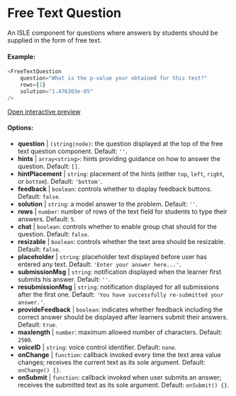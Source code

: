 # Free Text Question

An ISLE component for questions where answers by students should be supplied in the form of free text.

#### Example:

``` js
<FreeTextQuestion 
    question="What is the p-value your obtained for this test?" 
    rows={1} 
    solution="1.476303e-05" 
/>
``` 

[Open interactive preview](https://isle.heinz.cmu.edu/components/free-text-question/)

#### Options:

* __question__ | `(string|node)`: the question displayed at the top of the free text question component. Default: `''`.
* __hints__ | `array<string>`: hints providing guidance on how to answer the question. Default: `[]`.
* __hintPlacement__ | `string`: placement of the hints (either `top`, `left`, `right`, or `bottom`). Default: `'bottom'`.
* __feedback__ | `boolean`: controls whether to display feedback buttons. Default: `false`.
* __solution__ | `string`: a model answer to the problem. Default: `''`.
* __rows__ | `number`: number of rows of the text field for students to type their answers. Default: `5`.
* __chat__ | `boolean`: controls whether to enable group chat should for the question. Default: `false`.
* __resizable__ | `boolean`: controls whether the text area should be resizable. Default: `false`.
* __placeholder__ | `string`: placeholder text displayed before user has entered any text. Default: `'Enter your answer here...'`.
* __submissionMsg__ | `string`: notification displayed when the learner first submits his answer. Default: `''`.
* __resubmissionMsg__ | `string`: notification displayed for all submissions after the first one. Default: `'You have successfully re-submitted your answer.'`.
* __provideFeedback__ | `boolean`: indicates whether feedback including the correct answer should be displayed after learners submit their answers. Default: `true`.
* __maxlength__ | `number`: maximum allowed number of characters. Default: `2500`.
* __voiceID__ | `string`: voice control identifier. Default: `none`.
* __onChange__ | `function`: callback invoked every time the text area value changes; receives the current text as its sole argument. Default: `onChange() {}`.
* __onSubmit__ | `function`: callback invoked when user submits an answer; receives the submitted text as its sole argument. Default: `onSubmit() {}`.
